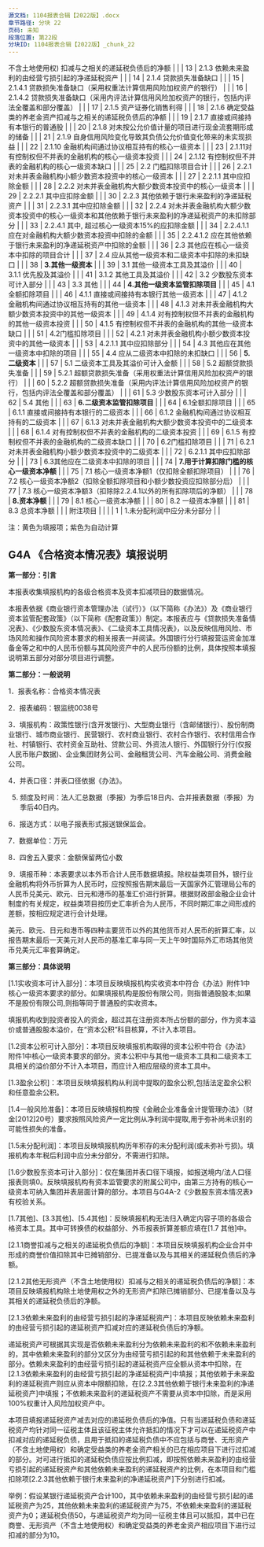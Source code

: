 ```yaml
---
源文档: 1104报表合辑【2022版】.docx
章节路径: 分块 22
页码: 未知
段落位置: 第22段
分块ID: 1104报表合辑【2022版】_chunk_22
---
```


不含土地使用权) 扣减与之相关的递延税负债后的净额 |  |
| 13 | 2.1.3 依赖未来盈利的由经营亏损引起的净递延税资产 |  |
| 14 | 2.1.4 贷款损失准备缺口 |  |
| 15 | 2.1.4.1 贷款损失准备缺口（采用权重法计算信用风险加权资产的银行） |  |
| 16 | 2.1.4.2 贷款损失准备缺口（采用内评法计算信用风险加权资产的银行，包括内评法全覆盖和部分覆盖） |  |
| 17 | 2.1.5 资产证券化销售利得 |  |
| 18 | 2.1.6 确定受益类的养老金资产扣减与之相关的递延税负债后的净额 |  |
| 19 | 2.1.7 直接或间接持有本银行的普通股 |  |
| 20 | 2.1.8 对未按公允价值计量的项目进行现金流套期形成的储备 |  |
| 21 | 2.1.9 自身信用风险变化导致其负债公允价值变化带来的未实现损益 |  |
| 22 | 2.1.10 金融机构间通过协议相互持有的核心一级资本 |  |
| 23 | 2.1.11对有控制权但不并表的金融机构的核心一级资本投资 |  |
| 24 | 2.1.12 有控制权但不并表的金融机构的核心一级资本缺口 |  |
| 25 | 2.2 门槛扣除项目合计 |  |
| 26 | 2.2.1 对未并表金融机构小额少数资本投资中的核心一级资本 |  |
| 27 | 2.2.1.1 其中应扣除金额 |  |
| 28 | 2.2.2 对未并表金融机构大额少数资本投资中的核心一级资本 |  |
| 29 | 2.2.2.1 其中应扣除金额 |  |
| 30 | 2.2.3 其他依赖于银行未来盈利的净递延税资产 |  |
| 31 | 2.2.3.1 其中应扣除金额 |  |
| 32 | 2.2.4 对未并表金融机构大额少数资本投资中的核心一级资本和其他依赖于银行未来盈利的净递延税资产的未扣除部分 |  |
| 33 | 2.2.4.1 其中, 超过核心一级资本15%的应扣除金额 |  |
| 34 | 2.2.4.1.1 应在对金融机构大额少数资本投资中扣除的金额 |  |
| 35 | 2.2.4.1.2 应在其他依赖于银行未来盈利的净递延税资产中扣除的金额 |  |
| 36 | 2.3 其他应在核心一级资本中扣除的项目合计 |  |
| 37 | 2.4 应从其他一级资本和二级资本中扣除的未扣缺口 |  |
| 38 | **3.其他一级资本** |  |
| 39 | 3.1 其他一级资本工具及其溢价 |  |
| 40 | 3.1.1 优先股及其溢价 |  |
| 41 | 3.1.2 其他工具及其溢价 |  |
| 42 | 3.2 少数股东资本可计入部分 |  |
| 43 | 3.3 其他 |  |
| 44 | **4.其他一级资本监管扣除项目** |  |
| 45 | 4.1全额扣除项目 |  |
| 46 | 4.1.1 直接或间接持有本银行其他一级资本 |  |
| 47 | 4.1.2 金融机构间通过协议相互持有的其他一级资本 |  |
| 48 | 4.1.3 对未并表金融机构大额少数资本投资中的其他一级资本 |  |
| 49 | 4.1.4 对有控制权但不并表的金融机构的其他一级资本投资 |  |
| 50 | 4.1.5 有控制权但不并表的金融机构的其他一级资本缺口 |  |
| 51 | 4.2门槛扣除项目 |  |
| 52 | 4.2.1 对未并表金融机构小额少数资本投资中的其他一级资本 |  |
| 53 | 4.2.1.1 其中应扣除部分 |  |
| 54 | 4.3 其他应在其他一级资本中扣除的项目 |  |
| 55 | 4.4 应从二级资本中扣除的未扣缺口 |  |
| 56 | **5.二级资本** |  |
| 57 | 5.1 二级资本工具及其溢价可计入金额 |  |
| 58 | 5.2 超额贷款损失准备 |  |
| 59 | 5.2.1 超额贷款损失准备（采用权重法计算信用风险加权资产的银行） |  |
| 60 | 5.2.2 超额贷款损失准备（采用内评法计算信用风险加权资产的银行，包括内评法全覆盖和部分覆盖） |  |
| 61 | 5.3 少数股东资本可计入部分 |  |
| 62 | 5.4 其他 |  |
| 63 | **6.二级资本监管扣除项目** |  |
| 64 | 6.1全额扣除项目 |  |
| 65 | 6.1.1 直接或间接持有本银行的二级资本 |  |
| 66 | 6.1.2 金融机构间通过协议相互持有的二级资本 |  |
| 67 | 6.1.3 对未并表金融机构大额少数资本投资中的二级资本 |  |
| 68 | 6.1.4 对有控制权但不并表的金融机构的二级资本投资 |  |
| 69 | 6.1.5 有控制权但不并表的金融机构的二级资本缺口 |  |
| 70 | 6.2门槛扣除项目 |  |
| 71 | 6.2.1 对未并表金融机构小额少数资本投资中的二级资本 |  |
| 72 | 6.2.1.1 其中应扣除部分 |  |
| 73 | 6.3其他应在二级资本中扣除的项目 |  |
| 74 | **7.用于计算扣除门槛的核心一级资本净额** |  |
| 75 | 7.1 核心一级资本净额1（仅扣除全额扣除项目） |  |
| 76 | 7.2 核心一级资本净额2（扣除全额扣除项目和小额少数投资应扣除部分后） |  |
| 77 | 7.3 核心一级资本净额3（扣除除2.2.4.1以外的所有扣除项后的净额） |  |
| 78 | **8.资本净额** |  |
| 79 | 8.1 核心一级资本净额 |  |
| 80 | 8.2 一级资本净额 |  |
| 81 | 8.3 总资本净额 |  |
| 附注项目 |  |  |
| 1 | 1.未分配利润中应分未分部分 |  |

注：黄色为填报项；紫色为自动计算

## G4A 《合格资本情况表》填报说明

**第一部分：引言**

本报表收集填报机构的各级合格资本及资本扣减项目的数据情况。

本报表依据《商业银行资本管理办法（试行）》（以下简称《办法》）及《商业银行资本监管配套政策》（以下简称《配套政策》）制定。本报表应与《贷款损失准备情况表》、《少数股东资本情况表》、《二级资本工具情况表》，以及反映信用风险、市场风险和操作风险资本要求的相关报表一并阅读。外国银行分行填报营运资金加准备金等之和中的人民币份额与其风险资产中的人民币份额的比例，具体按照本填报说明第五部分对部分项目进行调整。

**第二部分：一般说明**

1．报表名称：合格资本情况表

2．报表编码：银监统0038号

3．填报机构：政策性银行(含开发银行)、大型商业银行（含邮储银行）、股份制商业银行、城市商业银行、民营银行、农村商业银行、农村合作银行、农村信用合作社、村镇银行、农村资金互助社、贷款公司、外资法人银行、外国银行分行(仅报人民币账户数据)、企业集团财务公司、金融租赁公司、汽车金融公司、消费金融公司。

4．并表口径：并表口径依据《办法》。

5. 频度及时间：法人汇总数据（季报）为季后18日内、合并报表数据（季报）为季后40日内。

6．报送方式：以电子报表形式报送银保监会。

7．数据单位：万元

8．四舍五入要求：金额保留两位小数

9．填报币种：本表要求以本外币合计人民币数据填报。除权益类项目外，银行业金融机构将外币折算为人民币时，应按照报告期末最后一天国家外汇管理局公布的人民币兑美元、欧元、日元和港币的基准汇价进行折算。根据财政部金融企业会计制度的有关规定，权益类项目按历史汇率折合为人民币，不同时期汇率之间形成的差额，按相应规定进行会计处理。

美元、欧元、日元和港币等四种主要货币以外的其他货币对人民币的折算汇率，以报告期末最后一天美元对人民币的基准汇率与同一天上午9时国际外汇市场其他货币兑美元汇率套算确定。

**第三部分：具体说明**

[1.1实收资本可计入部分]：本项目反映填报机构实收资本中符合《办法》附件1中核心一级资本要求的部分。如果填报机构是股份有限公司，则指普通股股本;如果不是股份有限公司,则指等同于普通股的实收资本。

填报机构收到投资者投入的资金，超过其在注册资本所占份额的部分，作为资本溢价或普通股股本溢价，在“资本公积”科目核算，不计入本项目。

[1.2资本公积可计入部分]：本项目反映填报机构取得的资本公积中符合《办法》附件1中核心一级资本要求的部分。资本公积中与其他一级资本工具和二级资本工具相关的溢价部分不计入本项目，而应计入相应层级的资本工具中。

[1.3盈余公积]：本项目反映填报机构从利润中提取的盈余公积,包括法定盈余公积和任意盈余公积。

[1.4一般风险准备]：本项目反映填报机构按《金融企业准备金计提管理办法》（财金[2012]20号）要求按照风险资产一定比例从净利润中提取,用于弥补尚未识别的可能性损失的准备。

[1.5未分配利润]：本项目反映填报机构历年积存的未分配利润(或未弥补亏损)。填报机构本年税后利润中应分未分部分，不需进行扣除。

[1.6少数股东资本可计入部分]：仅在集团并表口径下填报，如报送境内/法人口径报表则填0。反映填报机构有资本监管要求的附属公司中，由第三方持有的核心一级资本可纳入集团并表层面计算的部分。本项目与G4A-2《少数股东资本情况表》有校验关系。

[1.7其他]、[3.3其他]、[5.4其他]：反映填报机构无法归入确定内容子项的各级合格资本工具。其中可转换债的权益部分、外币报表折算差额应填在[1.7 其他]中。

[2.1.1商誉扣减与之相关的递延税负债后的净额]：本项目反映填报机构企业合并中形成的商誉价值扣除其中已摊销部分、已提准备以及与其相关的递延税负债后的净额。

[2.1.2其他无形资产（不含土地使用权）扣减与之相关的递延税负债后的净额]：本项目反映填报机构除土地使用权之外的无形资产扣除已摊销部分、已提准备以及与其相关的递延税负债后的净额。

[2.1.3依赖未来盈利的由经营亏损引起的净递延税资产]：本项目反映依赖未来盈利的由经营亏损引起的递延税资产扣减对应的递延税负债后的净额。

递延税资产可根据其实现是否依赖未来盈利分为依赖未来盈利的和不依赖未来盈利的，其中依赖未来盈利的部分又区分为由经营亏损引起的和其他依赖于未来盈利的部分。依赖未来盈利的由经营亏损引起的递延税资产应全额从资本中扣除，在[2.1.3依赖未来盈利的由经营亏损引起的净递延税资产]中填报；其他依赖于未来盈利的递延税资产则应从资本中限额扣除，在[2.2.3其他依赖于银行未来盈利的净递延税资产]中填报；不依赖未来盈利的递延税资产不需要从资本中扣除，而是采用100%权重计入风险加权资产中。

本项目填报递延税资产减去对应的递延税负债后的净值。只有当递延税负债和递延税资产均针对同一征税主体且该征税主体允许抵扣的情况下才可以在递延税资产中扣减对应的递延税负债，且用于抵扣的递延税负债中不应包括与商誉、无形资产（不含土地使用权）和确定受益类的养老金资产相关的已在相应项目下进行过扣减的部分。对可进行抵扣的递延税负债应按比例扣减，即按照依赖未来盈利的由经营亏损引起的递延税资产和其他依赖未来盈利的递延税资产的比例，在本项目和门槛扣除项[2.2.3其他依赖于银行未来盈利的净递延税资产]下分别进行扣减。

举例：假设某银行递延税资产合计100，其中依赖未来盈利的由经营亏损引起的递延税资产为25，其他依赖未来盈利的递延税资产为75，不依赖未来盈利的递延税资产为0；递延税负债50，与递延税资产均为同一征税主体且可以抵扣，其中已在商誉、无形资产（不含土地使用权）和确定受益类的养老金资产相应项目下进行过扣减的部分为10。